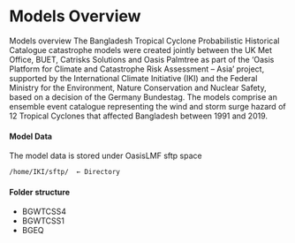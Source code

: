 # Models Overview

Models overview
The Bangladesh Tropical Cyclone Probabilistic Historical Catalogue catastrophe models were created jointly between the UK Met Office, BUET, Catrisks Solutions and Oasis Palmtree as part of the ‘Oasis Platform for Climate and Catastrophe Risk Assessment – Asia’ project, supported by the International Climate Initiative (IKI) and the Federal Ministry for the Environment, Nature Conservation and Nuclear Safety, based on a decision of the Germany Bundestag.
The models comprise an ensemble event catalogue representing the wind and storm surge hazard of 12 Tropical Cyclones that affected Bangladesh between 1991 and 2019.


#### Model Data

The model data is stored under OasisLMF sftp space

```bash
/home/IKI/sftp/  ← Directory
```
#### Folder structure
* BGWTCSS4
* BGWTCSS1
* BGEQ
